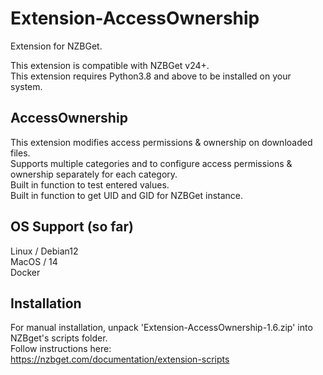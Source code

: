# Extension-AccessOwnership
Extension for NZBGet.

This extension is compatible with NZBGet v24+.<br />
This extension requires Python3.8 and above to be installed on your system.

## AccessOwnership
This extension modifies access permissions & ownership on downloaded files.<br />
Supports multiple categories and to configure access permissions & ownership separately for each category.<br />
Built in function to test entered values.<br />
Built in function to get UID and GID for NZBGet instance.


## OS Support (so far)
Linux / Debian12<br />
MacOS / 14<br />
Docker

## Installation
For manual installation, unpack 'Extension-AccessOwnership-1.6.zip' into NZBget's scripts folder.<br />
Follow instructions here:<br />
https://nzbget.com/documentation/extension-scripts
